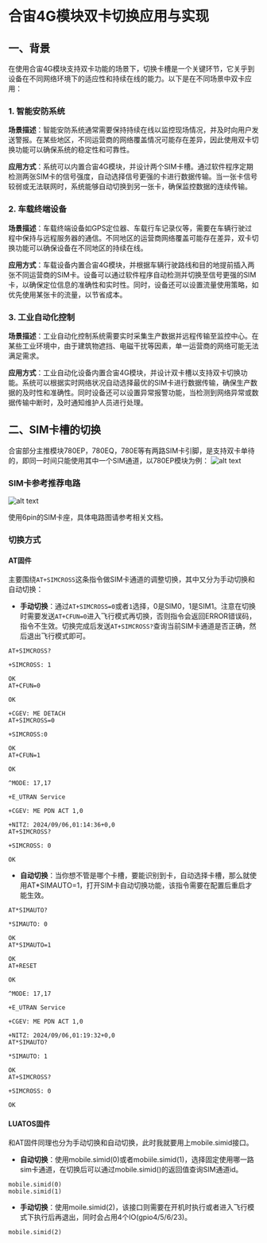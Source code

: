# 合宙4G模块双卡切换应用与实现

## 一、背景

在使用合宙4G模块支持双卡功能的场景下，切换卡槽是一个关键环节，它关乎到设备在不同网络环境下的适应性和持续在线的能力。以下是在不同场景中双卡应用：

### 1. 智能安防系统

**场景描述**：智能安防系统通常需要保持持续在线以监控现场情况，并及时向用户发送警报。在某些地区，不同运营商的网络覆盖情况可能存在差异，因此使用双卡切换功能可以确保系统的稳定性和可靠性。

**应用方式**：系统可以内置合宙4G模块，并设计两个SIM卡槽。通过软件程序定期检测两张SIM卡的信号强度，自动选择信号更强的卡进行数据传输。当一张卡信号较弱或无法联网时，系统能够自动切换到另一张卡，确保监控数据的连续传输。

### 2. 车载终端设备

**场景描述**：车载终端设备如GPS定位器、车载行车记录仪等，需要在车辆行驶过程中保持与远程服务器的通信。不同地区的运营商网络覆盖可能存在差异，双卡切换功能可以确保设备在不同地区的持续在线。

**应用方式**：车载设备内置合宙4G模块，并根据车辆行驶路线和目的地提前插入两张不同运营商的SIM卡。设备可以通过软件程序自动检测并切换至信号更强的SIM卡，以确保定位信息的准确性和实时性。同时，设备还可以设置流量使用策略，如优先使用某张卡的流量，以节省成本。

### 3. 工业自动化控制

**场景描述**：工业自动化控制系统需要实时采集生产数据并远程传输至监控中心。在某些工业环境中，由于建筑物遮挡、电磁干扰等因素，单一运营商的网络可能无法满足需求。

**应用方式**：工业自动化设备内置合宙4G模块，并设计双卡槽以支持双卡切换功能。系统可以根据实时网络状况自动选择最优的SIM卡进行数据传输，确保生产数据的及时性和准确性。同时设备还可以设置异常报警功能，当检测到网络异常或数据传输中断时，及时通知维护人员进行处理。

## 二、SIM卡槽的切换

合宙部分主推模块780EP，780EQ，780E等有两路SIM卡引脚，是支持双卡单待的，即同一时间只能使用其中一个SIM通道，以780EP模块为例：
![alt text](image_17256013739014.png)

### SIM卡参考推荐电路
![alt text](image_1725601561605.png)

使用6pin的SIM卡座，具体电路图请参考相关文档。

### 切换方式

#### AT固件

主要围绕`AT+SIMCROSS`这条指令做SIM卡通道的调整切换，其中又分为手动切换和自动切换：

- **手动切换**：通过`AT+SIMCROSS=0`或者`1`选择，0是SIM0，1是SIM1。注意在切换时需要发送`AT+CFUN=0`进入飞行模式再切换，否则指令会返回ERROR错误码，指令不生效。切换完成后发送`AT+SIMCROSS?`查询当前SIM卡通道是否正确，然后退出飞行模式即可。
```
AT+SIMCROSS?

+SIMCROSS: 1

OK
AT+CFUN=0

OK

+CGEV: ME DETACH
AT+SIMCROSS=0

+SIMCROSS:0

OK
AT+CFUN=1

OK

^MODE: 17,17

+E_UTRAN Service

+CGEV: ME PDN ACT 1,0

+NITZ: 2024/09/06,01:14:36+0,0
AT+SIMCROSS?

+SIMCROSS: 0

OK
```
- **自动切换**：当你想不管是哪个卡槽，要能识别到卡，自动选择卡槽，那么就使用AT*SIMAUTO=1，打开SIM卡自动切换功能，该指令需要在配置后重启才能生效。
```
AT*SIMAUTO?

*SIMAUTO: 0

OK
AT*SIMAUTO=1

OK
AT+RESET

OK

^MODE: 17,17

+E_UTRAN Service

+CGEV: ME PDN ACT 1,0

+NITZ: 2024/09/06,01:19:32+0,0
AT*SIMAUTO?

*SIMAUTO: 1

OK
AT+SIMCROSS?

+SIMCROSS: 0

OK
```
#### LUATOS固件

和AT固件同理也分为手动切换和自动切换，此时我就要用上mobile.simid接口。

- **自动切换**：使用mobile.simid(0)或者mobiile.simid(1)，选择固定使用哪一路sim卡通道，在切换后可以通过mobile.simid()的返回值查询SIM通道id。
```
mobile.simid(0)
mobile.simid(1)
```
- **手动切换**：使用moile.simid(2)，该接口则需要在开机时执行或者进入飞行模式下执行后再退出，同时会占用4个IO(gpio4/5/6/23)。
```
mobile.simid(2)
```
